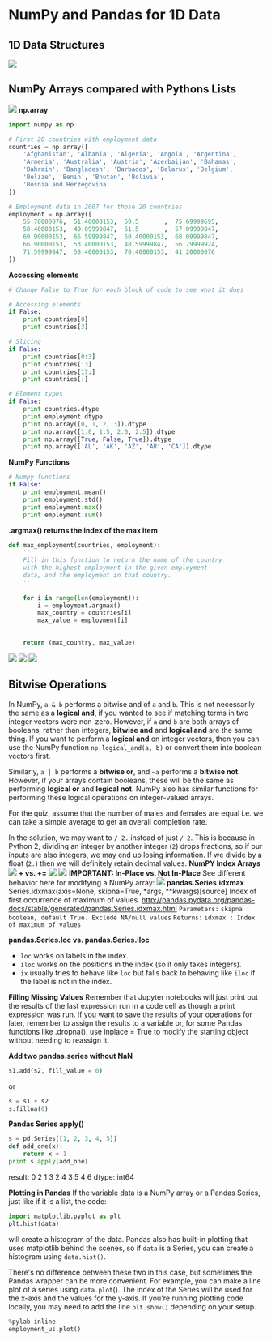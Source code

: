 # NumPy and Pandas for 1D Data #
## 1D Data Structures ##
![](http://i.imgur.com/OblAeTs.png)
## NumPy Arrays compared with Pythons Lists ##
![](http://i.imgur.com/yIErGG5.png)
**np.array**
```python
import numpy as np

# First 20 countries with employment data
countries = np.array([
    'Afghanistan', 'Albania', 'Algeria', 'Angola', 'Argentina',
    'Armenia', 'Australia', 'Austria', 'Azerbaijan', 'Bahamas',
    'Bahrain', 'Bangladesh', 'Barbados', 'Belarus', 'Belgium',
    'Belize', 'Benin', 'Bhutan', 'Bolivia',
    'Bosnia and Herzegovina'
])
```
```python
# Employment data in 2007 for those 20 countries
employment = np.array([
    55.70000076,  51.40000153,  50.5       ,  75.69999695,
    58.40000153,  40.09999847,  61.5       ,  57.09999847,
    60.90000153,  66.59999847,  60.40000153,  68.09999847,
    66.90000153,  53.40000153,  48.59999847,  56.79999924,
    71.59999847,  58.40000153,  70.40000153,  41.20000076
])
```
**Accessing elements**
```python
# Change False to True for each block of code to see what it does

# Accessing elements
if False:
    print countries[0]
    print countries[3]

# Slicing
if False:
    print countries[0:3]
    print countries[:3]
    print countries[17:]
    print countries[:]

# Element types
if False:
    print countries.dtype
    print employment.dtype
    print np.array([0, 1, 2, 3]).dtype
    print np.array([1.0, 1.5, 2.0, 2.5]).dtype
    print np.array([True, False, True]).dtype
    print np.array(['AL', 'AK', 'AZ', 'AR', 'CA']).dtype
```
**NumPy Functions**
```python
# Numpy functions
if False:
    print employment.mean()
    print employment.std()
    print employment.max()
    print employment.sum()
```
**.argmax() returns the index of the max item**
```python
def max_employment(countries, employment):
    '''
    Fill in this function to return the name of the country
    with the highest employment in the given employment
    data, and the employment in that country.
    '''
    
    for i in range(len(employment)):
        i = employment.argmax()
        max_country = countries[i]
        max_value = employment[i]
        

    return (max_country, max_value)
```
![](http://i.imgur.com/Hi2rB1G.png)
![](http://i.imgur.com/8W8KwVr.png)
![](http://i.imgur.com/5T250Ub.png)
## Bitwise Operations ##
In NumPy, `a & b` performs a bitwise and of `a` and `b`. This is not necessarily the same as a **logical and**, if you wanted to see if matching terms in two integer vectors were non-zero. However, if `a` and `b` are both arrays of booleans, rather than integers, **bitwise and** and **logical and** are the same thing. If you want to perform a **logical and** on integer vectors, then you can use the NumPy function `np.logical_and(a, b)` or convert them into boolean vectors first.

Similarly, `a | b` performs a **bitwise or**, and `~a` performs a **bitwise not**. However, if your arrays contain booleans, these will be the same as performing **logical or** and **logical not**. NumPy also has similar functions for performing these logical operations on integer-valued arrays.

For the quiz, assume that the number of males and females are equal i.e. we can take a simple average to get an overall completion rate.

In the solution, we may want to `/ 2.` instead of just `/ 2`. This is because in Python 2, dividing an integer by another integer (`2`) drops fractions, so if our inputs are also integers, we may end up losing information. If we divide by a float (`2.`) then we will definitely retain decimal values.
**NumPY Index Arrays**
![](http://i.imgur.com/NPirGJS.png)
**+ vs. +=**
![](http://i.imgur.com/b8cJ4Au.png)
![](http://i.imgur.com/QEGAFNQ.png)
**IMPORTANT: In-Place vs. Not In-Place**
See different behavior here for modifying a NumPy array:
![](http://i.imgur.com/mtkNTeG.png)
**pandas.Series.idxmax**
Series.idxmax(axis=None, skipna=True, *args, **kwargs)[source]
Index of first occurrence of maximum of values.
http://pandas.pydata.org/pandas-docs/stable/generated/pandas.Series.idxmax.html
`Parameters:`	`skipna : boolean, default True. Exclude NA/null values`
`Returns:`	`idxmax : Index of maximum of values`

**pandas.Series.loc vs. pandas.Series.iloc**
- `loc` works on labels in the index.
- `iloc` works on the positions in the index (so it only takes integers).
- `ix` usually tries to behave like `loc` but falls back to behaving like `iloc` if the label is not in the index.

**Filling Missing Values**
Remember that Jupyter notebooks will just print out the results of the last expression run in a code cell as though a print expression was run. If you want to save the results of your operations for later, remember to assign the results to a variable or, for some Pandas functions like .dropna(), use inplace = True to modify the starting object without needing to reassign it.

**Add two pandas.series without NaN**
```python
s1.add(s2, fill_value = 0)
```
or
```python
s = s1 + s2
s.fillna(0)
```

**Pandas Series apply()**
```python
s = pd.Series([1, 2, 3, 4, 5])
def add_one(x):
    return x + 1
print s.apply(add_one)
```
result:
0  2
1  3
2  4
3  5
4  6
dtype: int64

**Plotting in Pandas**
If the variable data is a NumPy array or a Pandas Series, just like if it is a list, the code:
```python
import matplotlib.pyplot as plt
plt.hist(data)
```
will create a histogram of the data.
Pandas also has built-in plotting that uses matplotlib behind the scenes, so if `data` is a Series, you can create a histogram using `data.hist()`.

There's no difference between these two in this case, but sometimes the Pandas wrapper can be more convenient. For example, you can make a line plot of a series using `data.plot`(). The index of the Series will be used for the x-axis and the values for the y-axis.
 If you're running plotting code locally, you may need to add the line `plt.show()` depending on your setup.
```python
%pylab inline
employment_us.plot()
```